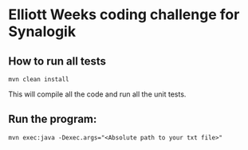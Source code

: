 # Elliott Weeks coding challenge for Synalogik

## How to run all tests
`mvn clean install` 

This will compile all the code and run all the unit tests.

## Run the program:
`mvn exec:java -Dexec.args="<Absolute path to your txt file>"`



